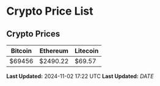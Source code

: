 # Crypto Price List

## Crypto Prices
| Bitcoin | Ethereum | Litecoin |
| ------- | -------- | -------- |
| $69456 | $2490.22 | $69.57 |
**Last Updated:** 2024-11-02 17:22 UTC
**Last Updated:** $DATE$
